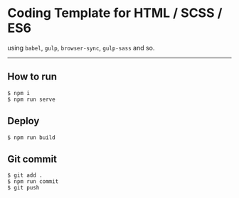 # Coding Template for HTML / SCSS / ES6

using `babel`, `gulp`, `browser-sync`, `gulp-sass` and so.

---

## How to run

```
$ npm i
$ npm run serve
```

## Deploy

```
$ npm run build
```

## Git commit

```
$ git add .
$ npm run commit
$ git push
````
